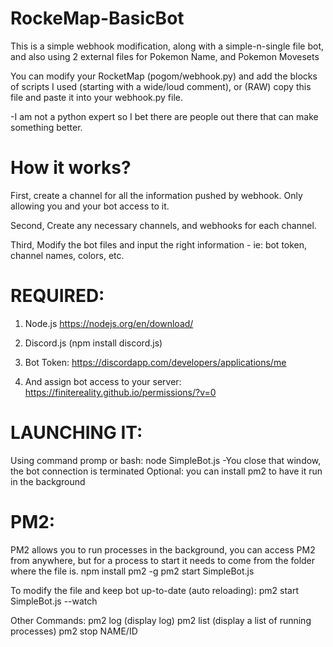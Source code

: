 # RockeMap-BasicBot
This is a simple webhook modification, along with a simple-n-single file bot, and 
also using 2 external files for Pokemon Name, and Pokemon Movesets

You can modify your RocketMap (pogom/webhook.py) and add the blocks of scripts I used (starting with a wide/loud comment), 
or (RAW) copy this file and paste it into your webhook.py file.

-I am not a python expert so I bet there are people out there that can make something better.

# How it works?
First, create a channel for all the information pushed by webhook. Only allowing you and your bot access to it.

Second, Create any necessary channels, and webhooks for each channel.

Third, Modify the bot files and input the right information - ie: bot token, channel names, colors, etc.

# REQUIRED:
1) Node.js https://nodejs.org/en/download/  

2) Discord.js (npm install discord.js) 

3) Bot Token: https://discordapp.com/developers/applications/me  

4) And assign bot access to your server: https://finitereality.github.io/permissions/?v=0

# LAUNCHING IT:
Using command promp or bash: node SimpleBot.js
-You close that window, the bot connection is terminated
Optional: you can install pm2 to have it run in the background

# PM2:
PM2 allows you to run processes in the background, you can access PM2 from anywhere, but for a process to start it needs to come from the folder where the file is.
npm install pm2 -g
pm2 start SimpleBot.js

To modify the file and keep bot up-to-date (auto reloading):
pm2 start SimpleBot.js --watch

Other Commands:
pm2 log (display log)
pm2 list (display a list of running processes)
pm2 stop NAME/ID
